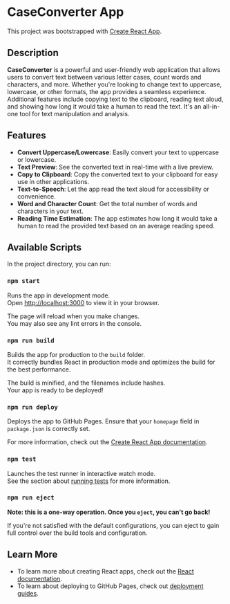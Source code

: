 # CaseConverter App

This project was bootstrapped with [Create React App](https://github.com/facebook/create-react-app).

## Description

**CaseConverter** is a powerful and user-friendly web application that allows users to convert text between various letter cases, count words and characters, and more. Whether you're looking to change text to uppercase, lowercase, or other formats, the app provides a seamless experience. Additional features include copying text to the clipboard, reading text aloud, and showing how long it would take a human to read the text. It's an all-in-one tool for text manipulation and analysis.

## Features

- **Convert Uppercase/Lowercase**: Easily convert your text to uppercase or lowercase.
- **Text Preview**: See the converted text in real-time with a live preview.
- **Copy to Clipboard**: Copy the converted text to your clipboard for easy use in other applications.
- **Text-to-Speech**: Let the app read the text aloud for accessibility or convenience.
- **Word and Character Count**: Get the total number of words and characters in your text.
- **Reading Time Estimation**: The app estimates how long it would take a human to read the provided text based on an average reading speed.

## Available Scripts

In the project directory, you can run:

### `npm start`

Runs the app in development mode.\
Open [http://localhost:3000](http://localhost:3000) to view it in your browser.

The page will reload when you make changes.\
You may also see any lint errors in the console.

### `npm run build`

Builds the app for production to the `build` folder.\
It correctly bundles React in production mode and optimizes the build for the best performance.

The build is minified, and the filenames include hashes.\
Your app is ready to be deployed!

### `npm run deploy`

Deploys the app to GitHub Pages. Ensure that your `homepage` field in `package.json` is correctly set.

For more information, check out the [Create React App documentation](https://facebook.github.io/create-react-app/docs/deployment).

### `npm test`

Launches the test runner in interactive watch mode.\
See the section about [running tests](https://facebook.github.io/create-react-app/docs/running-tests) for more information.

### `npm run eject`

**Note: this is a one-way operation. Once you `eject`, you can't go back!**

If you're not satisfied with the default configurations, you can eject to gain full control over the build tools and configuration.

## Learn More

- To learn more about creating React apps, check out the [React documentation](https://reactjs.org/).
- To learn about deploying to GitHub Pages, check out [deployment guides](https://facebook.github.io/create-react-app/docs/deployment).
